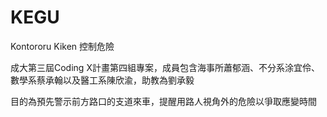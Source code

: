 # KEGU
Kontororu Kiken 控制危險

成大第三屆Coding X計畫第四組專案，成員包含海事所蕭郁涵、不分系涂宜伶、數學系蔡承翰以及醫工系陳欣渝，助教為劉承毅

目的為預先警示前方路口的支道來車，提醒用路人視角外的危險以爭取應變時間
